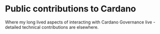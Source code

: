 # Public contributions to Cardano

Where my long lived aspects of interacting with Cardano Governance live - detailed technical contributions are elsewhere.

